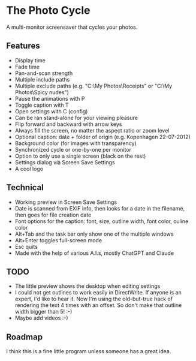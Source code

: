 # The Photo Cycle
A multi-monitor screensaver that cycles your photos.

## Features
- Display time
- Fade time
- Pan-and-scan strength
- Multiple include paths
- Multiple exclude paths (e.g. "C:\My Photos\Receipts" or "C:\My Photos\Spicy nudes")
- Pause the animations with P
- Toggle caption with T
- Open settings with C (config)
- Can be ran stand-alone for your viewing pleasure
- Flip forward and backward with arrow keys
- Always fill the screen, no matter the aspect ratio or zoom level
- Optional caption: date + folder of origin (e.g. Kopenhagen 22-07-2012)
- Background color (for images with transparency)
- Synchronized cycle or one-by-one per monitor
- Option to only use a single screen (black on the rest)
- Settings dialog via Screen Save Settings
- A cool logo

## Technical
- Working preview in Screen Save Settings
- Date is scanned from EXIF info, then looks for a date in the filename, then goes for file creation date
- Font options for the caption: font, size, outline width, font color, ouline color
- Alt+Tab and the task bar only show one of the multiple windows
- Alt+Enter toggles full-screen mode
- Esc quits
- Made with the help of various A.I.s, mostly ChatGPT and Claude

## TODO
- The little preview shows the desktop when editing settings
- I could not get outlines to work easily in DirectWrite. If anyone is an expert, I'd like to hear it. Now I'm using the old-but-true hack of rendering the text 4 times with an offset. So don't make that outline width bigger than 5! :-)
- Maybe add videos :-)

## Roadmap
I think this is a fine little program unless someone has a great idea.

